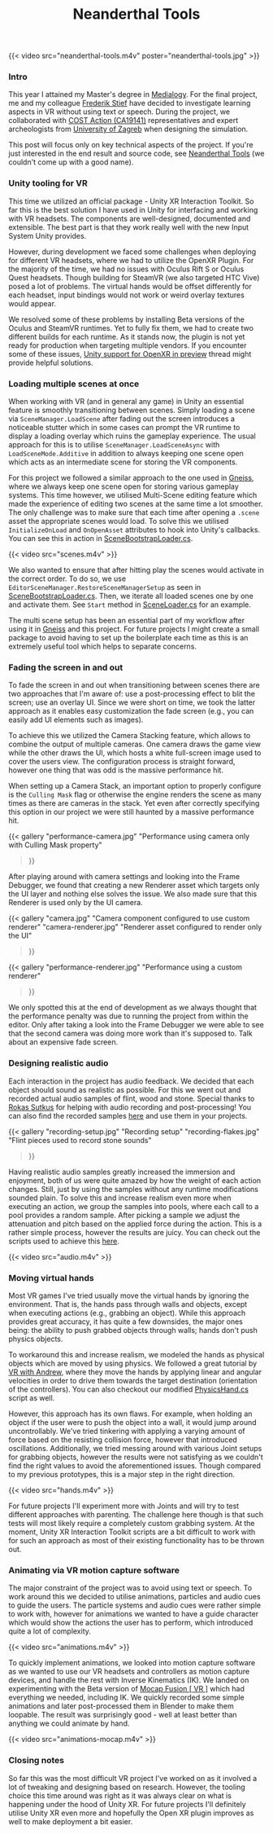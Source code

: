 ﻿---
summary: Building a VR simulation titled Neanderthal Tools with Unity XR, while following archaeological research to represent Neanderthal tool making legacy.
title: Neanderthal Tools
publishDate: 2021-08-27

images:
- /posts/neanderthal-tools/simulation.jpg
---

[devs-frederik-stief]: https://www.linkedin.com/in/frederikstief "Frederik's LinkedIn page"
[devs-rokas-sutkus]: https://sutkusaudio.com "Rokas personal website"

[other-cost]: https://www.cost.eu/cost-action/integrating-neandertal-legacy-from-past-to-present "COST action - Integrating Neandertal Legacy: From Past to Present"
[other-study]: https://www.en.aau.dk/education/master/medialogy "Medialogy programme at Aalborg University"
[other-gneiss]: /posts/gneiss/ "Post on Gneiss - DADIU graduation game"
[other-zagreb]: http://www.unizg.hr/homepage/ "University of Zagreb homepage"
[other-forum-xr]: https://forum.unity.com/threads/unity-support-for-openxr-in-preview.1023613/ "Thread on OpenXR preview issues"

[project]: https://github.com/Edvinas01/neanderthal-tools "Neanderthal Tools project on GitHub"
[project-scene-bootstrap]: https://github.com/Edvinas01/neanderthal-tools/blob/master/Assets/Scripts/Scenes/Editor/SceneBootstrapLoader.cs "Script for opening multiple scenes at once via an asset"
[project-scene-loading]: https://github.com/Edvinas01/neanderthal-tools/blob/master/Assets/Scripts/Scenes/SceneLoader.cs "Script for loading multiple scenes in the editor and build"
[project-audio-samples]: https://github.com/Edvinas01/neanderthal-tools/tree/master/Assets/Audio "Audio samples recorded for the project"
[project-audio-scripts]: https://github.com/Edvinas01/neanderthal-tools/tree/master/Assets/Scripts/Audio "Audio scripts"
[project-hands-tutorial]: https://www.youtube.com/watch?v=6lK8QXL4bxc "VR with Andrew tutorial on how to implement physical hand movement"
[project-hands-script]: https://github.com/Edvinas01/neanderthal-tools/blob/master/Assets/Scripts/Hands/PhysicsHand.cs "Script used for phyiscally moving the virtual hands"
[project-mocap]: https://store.steampowered.com/app/1540000/Mocap_Fusion__VR/ "Motion capture software"

{{< video src="neanderthal-tools.m4v" poster="neanderthal-tools.jpg" >}}

### Intro
This year I attained my Master's degree in [Medialogy][other-study]. For the final project, me and my colleague [Frederik Stief][devs-frederik-stief] have decided to investigate learning aspects in VR without using text or speech. During the project, we collaborated with [COST Action (CA19141)][other-cost] representatives and expert archeologists from [University of Zagreb][other-zagreb] when designing the simulation.

This post will focus only on key technical aspects of the project. If you're just interested in the end result and source code, see [Neanderthal Tools][project] (we couldn't come up with a good name).

### Unity tooling for VR
This time we utilized an official package - Unity XR Interaction Toolkit. So far this is the best solution I have used in Unity for interfacing and working with VR headsets. The components are well-designed, documented and extensible. The best part is that they work really well with the new Input System Unity provides.

However, during development we faced some challenges when deploying for different VR headsets, where we had to utilize the OpenXR Plugin. For the majority of the time, we had no issues with Oculus Rift S or Oculus Quest headsets. Though building for SteamVR (we also targeted HTC Vive) posed a lot of problems. The virtual hands would be offset differently for each headset, input bindings would not work or weird overlay textures would appear.

We resolved some of these problems by installing Beta versions of the Oculus and SteamVR runtimes. Yet to fully fix them, we had to create two different builds for each runtime. As it stands now, the plugin is not yet ready for production when targeting multiple vendors. If you encounter some of these issues, [Unity support for OpenXR in preview][other-forum-xr] thread might provide helpful solutions.

### Loading multiple scenes at once
When working with VR (and in general any game) in Unity an essential feature is smoothly transitioning between scenes. Simply loading a scene via `SceneManager.LoadScene` after fading out the screen introduces a noticeable stutter which in some cases can prompt the VR runtime to display a loading overlay which ruins the gameplay experience. The usual approach for this is to utilise `SceneManager.LoadSceneAsync` with `LoadSceneMode.Additive` in addition to always keeping one scene open which acts as an intermediate scene for storing the VR components.

For this project we followed a similar approach to the one used in [Gneiss][other-gneiss], where we always keep one scene open for storing various gameplay systems. This time however, we utilised Multi-Scene editing feature which made the experience of editing two scenes at the same time a lot smoother. The only challenge was to make sure that each time after opening a `.scene` asset the appropriate scenes would load. To solve this we utilised `InitializeOnLoad` and `OnOpenAsset` attributes to hook into Unity's callbacks. You can see this in action in [SceneBootstrapLoader.cs][project-scene-bootstrap].

{{< video src="scenes.m4v" >}}

We also wanted to ensure that after hitting play the scenes would activate in the correct order. To do so, we use `EditorSceneManager.RestoreSceneManagerSetup` as seen in [SceneBootstrapLoader.cs][project-scene-bootstrap]. Then, we iterate all loaded scenes one by one and activate them. See `Start` method in [SceneLoader.cs][project-scene-loading] for an example.

The multi scene setup has been an essential part of my workflow after using it in [Gneiss][other-gneiss] and this project. For future projects I might create a small package to avoid having to set up the boilerplate each time as this is an extremely useful tool which helps to separate concerns.

### Fading the screen in and out
To fade the screen in and out when transitioning between scenes there are two approaches that I'm aware of: use a post-processing effect to blit the screen; use an overlay UI. Since we were short on time, we took the latter approach as it enables easy customization the fade screen (e.g., you can easily add UI elements such as images).

To achieve this we utilized the Camera Stacking feature, which allows to combine the output of multiple cameras. One camera draws the game view while the other draws the UI, which hosts a white full-screen image used to cover the users view. The configuration process is straight forward, however one thing that was odd is the massive performance hit.

When setting up a Camera Stack, an important option to properly configure is the `Culling Mask` flag or otherwise the engine renders the scene as many times as there are cameras in the stack. Yet even after correctly specifying this option in our project we were still haunted by a massive performance hit.

{{<
  gallery
  "performance-camera.jpg" "Performance using camera only with Culling Mask property"
>}}

After playing around with camera settings and looking into the Frame Debugger, we found that creating a new Renderer asset which targets only the UI layer and nothing else solves the issue. We also made sure that this Renderer is used only by the UI camera.

{{<
  gallery
  "camera.jpg" "Camera component configured to use custom renderer"
  "camera-renderer.jpg" "Renderer asset configured to render only the UI"
>}}

{{<
  gallery
  "performance-renderer.jpg" "Performance using a custom renderer"
>}}

We only spotted this at the end of development as we always thought that the performance penalty was due to running the project from within the editor. Only after taking a look into the Frame Debugger we were able to see that the second camera was doing more work than it's supposed to. Talk about an expensive fade screen.

### Designing realistic audio
Each interaction in the project has audio feedback. We decided that each object should sound as realistic as possible. For this we went out and recorded actual audio samples of flint, wood and stone. Special thanks to [Rokas Sutkus][devs-rokas-sutkus] for helping with audio recording and post-processing! You can also find the recorded samples [here][project-audio-samples] and use them in your projects.

{{<
  gallery
  "recording-setup.jpg" "Recording setup"
  "recording-flakes.jpg" "Flint pieces used to record stone sounds"
>}}

Having realistic audio samples greatly increased the immersion and enjoyment, both of us were quite amazed by how the weight of each action changes. Still, just by using the samples without any runtime modifications sounded plain. To solve this and increase realism even more when executing an action, we group the samples into pools, where each call to a pool provides a random sample. After picking a sample we adjust the attenuation and pitch based on the applied force during the action. This is a rather simple process, however the results are juicy. You can check out the scripts used to achieve this [here][project-audio-scripts].

{{< video src="audio.m4v" >}}

### Moving virtual hands
Most VR games I've tried usually move the virtual hands by ignoring the environment. That is, the hands pass through walls and objects, except when executing actions (e.g., grabbing an object). While this approach provides great accuracy, it has quite a few downsides, the major ones being: the ability to push grabbed objects through walls; hands don't push physics objects.

To workaround this and increase realism, we modeled the hands as physical objects which are moved by using physics. We followed a great tutorial by [VR with Andrew][project-hands-tutorial], where they move the hands by applying linear and angular velocities in order to drive them towards the target destination (orientation of the controllers). You can also checkout our modified [PhysicsHand.cs][project-hands-script] script as well.

However, this approach has its own flaws. For example, when holding an object if the user were to push the object into a wall, it would jump around uncontrollably. We've tried tinkering with applying a varying amount of force based on the resisting collision force, however that introduced oscillations. Additionally, we tried messing around with various Joint setups for grabbing objects, however the results were not satisfying as we couldn't find the right values to avoid the aforementioned issues. Though compared to my previous prototypes, this is a major step in the right direction.

{{< video src="hands.m4v" >}}

For future projects I'll experiment more with Joints and will try to test different approaches with parenting. The challenge here though is that such tests will most likely require a completely custom grabbing system. At the moment, Unity XR Interaction Toolkit scripts are a bit difficult to work with for such an approach as most of their existing functionality has to be thrown out.

### Animating via VR motion capture software
The major constraint of the project was to avoid using text or speech. To work around this we decided to utilise animations, particles and audio cues to guide the users. The particle systems and audio cues were rather simple to work with, however for animations we wanted to have a guide character which would show the actions the user has to perform, which introduced quite a lot of complexity.

{{< video src="animations.m4v" >}}

To quickly implement animations, we looked into motion capture software as we wanted to use our VR headsets and controllers as motion capture devices, and handle the rest with Inverse Kinematics (IK). We landed on experimenting with the Beta version of [Mocap Fusion [ VR ]][project-mocap] which had everything we needed, including IK. We quickly recorded some simple animations and later post-processed them in Blender to make them loopable. The result was surprisingly good - well at least better than anything we could animate by hand.

{{< video src="animations-mocap.m4v" >}}

### Closing notes
So far this was the most difficult VR project I've worked on as it involved a lot of tweaking and designing based on research. However, the tooling choice this time around was right as it was always clear on what is happening under the hood of Unity XR. For future projects I'll definitely utilise Unity XR even more and hopefully the Open XR plugin improves as well to make deployment a bit easier.
